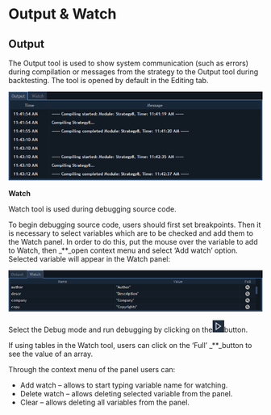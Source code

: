 # Output & Watch

## **Output**

The Output tool is used to show system communication \(such as errors\) during compilation or messages from the strategy to the Output tool during backtesting. The tool is opened by default in the Editing tab.

![](../../.gitbook/assets/1%20%2825%29.png)

**Watch**

Watch tool is used during debugging source code.

To begin debugging source code, users should first set breakpoints. Then it is necessary to select variables which are to be checked and add them to the Watch panel. In order to do this, put the mouse over the variable to add to Watch, then _\*\*_open context menu and select ‘Add watch’ option. Selected variable will appear in the Watch panel:

![](../../.gitbook/assets/2%20%2814%29.png)

Select the Debug mode and run debugging by clicking on the![](../../.gitbook/assets/3%20%2847%29.png)button.

If using tables in the Watch tool, users can click on the ‘Full’ _\*\*_button to see the value of an array.

Through the context menu of the panel users can:

* Add watch – allows to start typing variable name for watching.
* Delete watch – allows deleting selected variable from the panel.
* Clear – allows deleting all variables from the panel.

